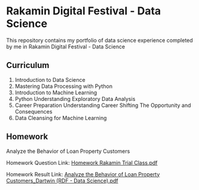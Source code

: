 # Rakamin Digital Festival - Data Science

This repository contains my portfolio of data science experience completed by me in Rakamin Digital Festival - Data Science

## Curriculum
1. Introduction to Data Science
2. Mastering Data Processing with Python
3. Introduction to Machine Learning
4. Python Understanding Exploratory Data Analysis
5. Career Preparation Understanding Career Shifting The Opportunity and Consequences
6. Data Cleansing for Machine Learning

## Homework
Analyze the Behavior of Loan Property Customers

Homework Question Link:
[Homework Rakamin Trial Class.pdf](https://github.com/dartwinshu/rakamin-digital-festival-data-science/files/9644830/Homework.Rakamin.Trial.Class.pdf)

Homework Result Link:
[Analyze the Behavior of Loan Property Customers_Dartwin (RDF - Data Science).pdf](https://github.com/dartwinshu/rakamin-digital-festival-data-science/files/9646902/Analyze.the.Behavior.of.Loan.Property.Customers_Dartwin.RDF.-.Data.Science.pdf)
